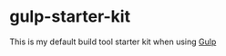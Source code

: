 gulp-starter-kit
============================

This is my default build tool starter kit when using [Gulp](http://gulpjs.com/)
